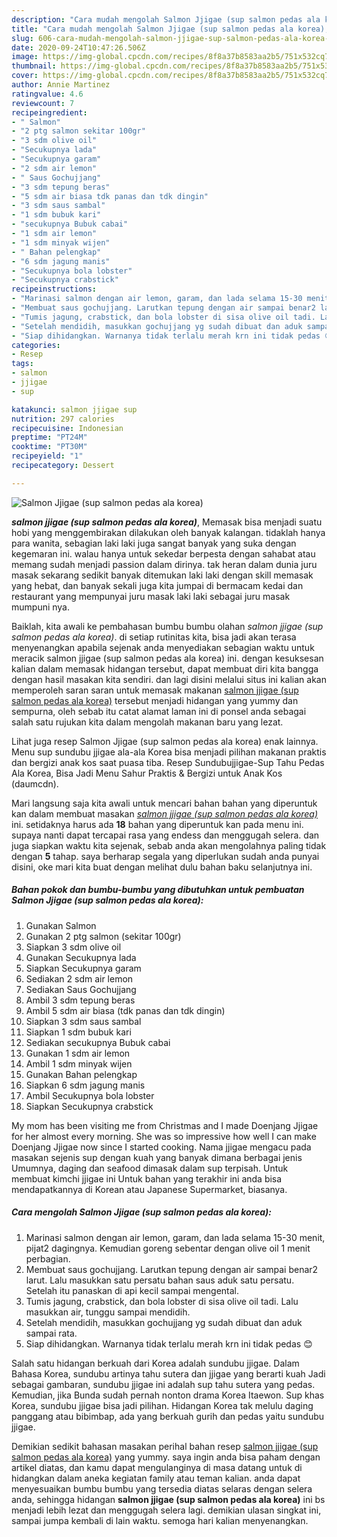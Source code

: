 ```yaml
---
description: "Cara mudah mengolah Salmon Jjigae (sup salmon pedas ala korea), Sempurna"
title: "Cara mudah mengolah Salmon Jjigae (sup salmon pedas ala korea), Sempurna"
slug: 606-cara-mudah-mengolah-salmon-jjigae-sup-salmon-pedas-ala-korea-sempurna
date: 2020-09-24T10:47:26.506Z
image: https://img-global.cpcdn.com/recipes/8f8a37b8583aa2b5/751x532cq70/salmon-jjigae-sup-salmon-pedas-ala-korea-foto-resep-utama.jpg
thumbnail: https://img-global.cpcdn.com/recipes/8f8a37b8583aa2b5/751x532cq70/salmon-jjigae-sup-salmon-pedas-ala-korea-foto-resep-utama.jpg
cover: https://img-global.cpcdn.com/recipes/8f8a37b8583aa2b5/751x532cq70/salmon-jjigae-sup-salmon-pedas-ala-korea-foto-resep-utama.jpg
author: Annie Martinez
ratingvalue: 4.6
reviewcount: 7
recipeingredient:
- " Salmon"
- "2 ptg salmon sekitar 100gr"
- "3 sdm olive oil"
- "Secukupnya lada"
- "Secukupnya garam"
- "2 sdm air lemon"
- " Saus Gochujjang"
- "3 sdm tepung beras"
- "5 sdm air biasa tdk panas dan tdk dingin"
- "3 sdm saus sambal"
- "1 sdm bubuk kari"
- "secukupnya Bubuk cabai"
- "1 sdm air lemon"
- "1 sdm minyak wijen"
- " Bahan pelengkap"
- "6 sdm jagung manis"
- "Secukupnya bola lobster"
- "Secukupnya crabstick"
recipeinstructions:
- "Marinasi salmon dengan air lemon, garam, dan lada selama 15-30 menit, pijat2 dagingnya. Kemudian goreng sebentar dengan olive oil 1 menit perbagian."
- "Membuat saus gochujjang. Larutkan tepung dengan air sampai benar2 larut. Lalu masukkan satu persatu bahan saus aduk satu persatu. Setelah itu panaskan di api kecil sampai mengental."
- "Tumis jagung, crabstick, dan bola lobster di sisa olive oil tadi. Lalu masukkan air, tunggu sampai mendidih."
- "Setelah mendidih, masukkan gochujjang yg sudah dibuat dan aduk sampai rata."
- "Siap dihidangkan. Warnanya tidak terlalu merah krn ini tidak pedas 😊"
categories:
- Resep
tags:
- salmon
- jjigae
- sup

katakunci: salmon jjigae sup 
nutrition: 297 calories
recipecuisine: Indonesian
preptime: "PT24M"
cooktime: "PT30M"
recipeyield: "1"
recipecategory: Dessert

---
```



![Salmon Jjigae (sup salmon pedas ala korea)](https://img-global.cpcdn.com/recipes/8f8a37b8583aa2b5/751x532cq70/salmon-jjigae-sup-salmon-pedas-ala-korea-foto-resep-utama.jpg)

<b><i>salmon jjigae (sup salmon pedas ala korea)</i></b>, Memasak bisa menjadi suatu hobi yang menggembirakan dilakukan oleh banyak kalangan. tidaklah hanya para wanita, sebagian laki laki juga sangat banyak yang suka dengan kegemaran ini. walau hanya untuk sekedar berpesta dengan sahabat atau memang sudah menjadi passion dalam dirinya. tak heran dalam dunia juru masak sekarang sedikit banyak ditemukan laki laki dengan skill memasak yang hebat, dan banyak sekali juga kita jumpai di bermacam kedai dan restaurant yang mempunyai juru masak laki laki sebagai juru masak mumpuni nya.

Baiklah, kita awali ke pembahasan bumbu bumbu olahan <i>salmon jjigae (sup salmon pedas ala korea)</i>. di setiap rutinitas kita, bisa jadi akan terasa menyenangkan apabila sejenak anda menyediakan sebagian waktu untuk meracik salmon jjigae (sup salmon pedas ala korea) ini. dengan kesuksesan kalian dalam memasak hidangan tersebut, dapat membuat diri kita bangga dengan hasil masakan kita sendiri. dan lagi disini melalui situs ini kalian akan memperoleh saran saran untuk memasak makanan <u>salmon jjigae (sup salmon pedas ala korea)</u> tersebut menjadi hidangan yang yummy dan sempurna, oleh sebab itu catat alamat laman ini di ponsel anda sebagai salah satu rujukan kita dalam mengolah makanan baru yang lezat.

Lihat juga resep Salmon Jjigae (sup salmon pedas ala korea) enak lainnya. Menu sup sundubu jjigae ala-ala Korea bisa menjadi pilihan makanan praktis dan bergizi anak kos saat puasa tiba. Resep Sundubujjigae-Sup Tahu Pedas Ala Korea, Bisa Jadi Menu Sahur Praktis &amp; Bergizi untuk Anak Kos (daumcdn).


Mari langsung saja kita awali untuk mencari bahan bahan yang diperuntuk kan dalam membuat masakan <u><i>salmon jjigae (sup salmon pedas ala korea)</i></u> ini. setidaknya harus ada <b>18</b> bahan yang diperuntuk kan pada menu ini. supaya nanti dapat tercapai rasa yang endess dan menggugah selera. dan juga siapkan waktu kita sejenak, sebab anda akan mengolahnya paling tidak dengan <b>5</b> tahap. saya berharap segala yang diperlukan sudah anda punyai disini, oke mari kita buat dengan melihat dulu bahan baku selanjutnya ini.

<!--inarticleads1-->

##### Bahan pokok dan bumbu-bumbu yang dibutuhkan untuk pembuatan Salmon Jjigae (sup salmon pedas ala korea):

1. Gunakan  Salmon
1. Gunakan 2 ptg salmon (sekitar 100gr)
1. Siapkan 3 sdm olive oil
1. Gunakan Secukupnya lada
1. Siapkan Secukupnya garam
1. Sediakan 2 sdm air lemon
1. Sediakan  Saus Gochujjang
1. Ambil 3 sdm tepung beras
1. Ambil 5 sdm air biasa (tdk panas dan tdk dingin)
1. Siapkan 3 sdm saus sambal
1. Siapkan 1 sdm bubuk kari
1. Sediakan secukupnya Bubuk cabai
1. Gunakan 1 sdm air lemon
1. Ambil 1 sdm minyak wijen
1. Gunakan  Bahan pelengkap
1. Siapkan 6 sdm jagung manis
1. Ambil Secukupnya bola lobster
1. Siapkan Secukupnya crabstick


My mom has been visiting me from Christmas and I made Doenjang Jjigae for her almost every morning. She was so impressive how well I can make Doenjang Jjigae now since I started cooking. Nama jjigae mengacu pada masakan sejenis sup dengan kuah yang banyak dimana berbagai jenis Umumnya, daging dan seafood dimasak dalam sup terpisah. Untuk membuat kimchi jjigae ini Untuk bahan yang terakhir ini anda bisa mendapatkannya di Korean atau Japanese Supermarket, biasanya. 

<!--inarticleads2-->

##### Cara mengolah Salmon Jjigae (sup salmon pedas ala korea):

1. Marinasi salmon dengan air lemon, garam, dan lada selama 15-30 menit, pijat2 dagingnya. Kemudian goreng sebentar dengan olive oil 1 menit perbagian.
1. Membuat saus gochujjang. Larutkan tepung dengan air sampai benar2 larut. Lalu masukkan satu persatu bahan saus aduk satu persatu. Setelah itu panaskan di api kecil sampai mengental.
1. Tumis jagung, crabstick, dan bola lobster di sisa olive oil tadi. Lalu masukkan air, tunggu sampai mendidih.
1. Setelah mendidih, masukkan gochujjang yg sudah dibuat dan aduk sampai rata.
1. Siap dihidangkan. Warnanya tidak terlalu merah krn ini tidak pedas 😊


Salah satu hidangan berkuah dari Korea adalah sundubu jjigae. Dalam Bahasa Korea, sundubu artinya tahu sutera dan jjigae yang berarti kuah Jadi sebagai gambaran, sundubu jjigae ini adalah sup tahu sutera yang pedas. Kemudian, jika Bunda sudah pernah nonton drama Korea Itaewon. Sup khas Korea, sundubu jjigae bisa jadi pilihan. Hidangan Korea tak melulu daging panggang atau bibimbap, ada yang berkuah gurih dan pedas yaitu sundubu jjigae. 

Demikian sedikit bahasan masakan perihal bahan resep <u>salmon jjigae (sup salmon pedas ala korea)</u> yang yummy. saya ingin anda bisa paham dengan artikel diatas, dan kamu dapat mengulanginya di masa datang untuk di hidangkan dalam aneka kegiatan family atau teman kalian. anda dapat menyesuaikan bumbu bumbu yang tersedia diatas selaras dengan selera anda, sehingga hidangan <b>salmon jjigae (sup salmon pedas ala korea)</b> ini bs menjadi lebih lezat dan menggugah selera lagi. demikian ulasan singkat ini, sampai jumpa kembali di lain waktu. semoga hari kalian menyenangkan.
